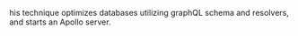 his technique optimizes databases utilizing graphQL schema and resolvers, and starts an Apollo server.
